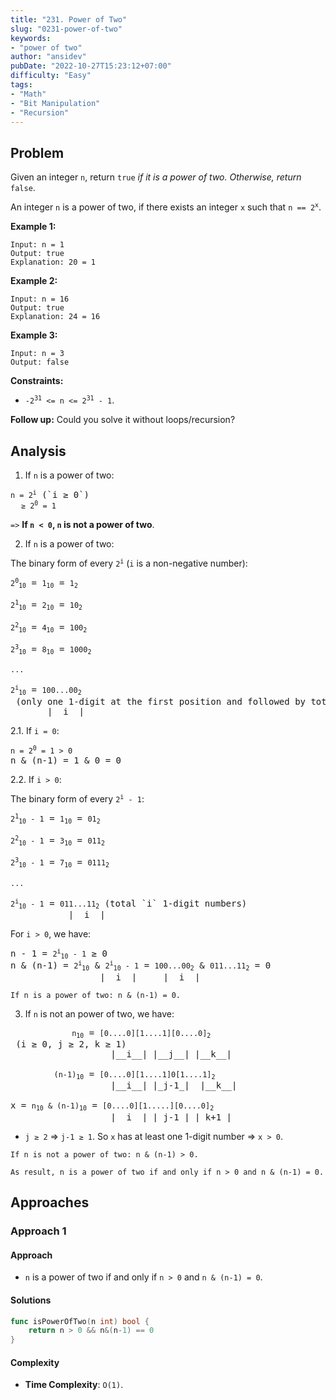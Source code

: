 ```yaml
---
title: "231. Power of Two"
slug: "0231-power-of-two"
keywords:
- "power of two"
author: "ansidev"
pubDate: "2022-10-27T15:23:12+07:00"
difficulty: "Easy"
tags:
- "Math"
- "Bit Manipulation"
- "Recursion"
---
```

## Problem

Given an integer `n`, return `true` *if it is a power of two. Otherwise, return* `false`.

An integer `n` is a power of two, if there exists an integer `x` such that <code>n == 2<sup>x</sup></code>.

**Example 1:**

```
Input: n = 1
Output: true
Explanation: 20 = 1
```
**Example 2:**

```
Input: n = 16
Output: true
Explanation: 24 = 16
```
**Example 3:**

```
Input: n = 3
Output: false
```

**Constraints:**

- <code>-2<sup>31</sup> <= n <= 2<sup>31</sup> - 1</code>.

**Follow up:** Could you solve it without loops/recursion?

## Analysis

1. If `n` is a power of two:

<pre>
<code>n = 2<sup>i</sup></code> (`i ≥ 0`)
  <code>≥ 2<sup>0</sup> = 1</code>
</pre>

`=>` **If `n < 0`, `n` is not a power of two**.

2. If `n` is a power of two:

The binary form of every <code>2<sup>i</sup></code> (`i` is a non-negative number):

<pre>
<code>2<sup>0</sup><sub>10</sub></code> = <code>1<sub>10</sub></code> = <code>1<sub>2</sub></code>

<code>2<sup>1</sup><sub>10</sub></code> = <code>2<sub>10</sub></code> = <code>10<sub>2</sub></code>

<code>2<sup>2</sup><sub>10</sub></code> = <code>4<sub>10</sub></code> = <code>100<sub>2</sub></code>

<code>2<sup>3</sup><sub>10</sub></code> = <code>8<sub>10</sub></code> = <code>1000<sub>2</sub></code>

<code>...</code>

<code>2<sup>i</sup><sub>10</sub></code> = <code>100...00<sub>2</sub></code> (only one 1-digit at the first position and followed by total `i` 0-digit numbers)
       |__i__|
</pre>

2.1. If `i = 0`:
<pre>
<code>n = 2<sup>0</sup> = 1 > 0</code>
n & (n-1) = 1 & 0 = 0
</pre>


2.2. If `i > 0`:

The binary form of every <code>2<sup>i</sup> - 1</code>:

<pre>
<code>2<sup>1</sup><sub>10</sub> - 1</code> = <code>1<sub>10</sub></code> = <code>01<sub>2</sub></code>

<code>2<sup>2</sup><sub>10</sub> - 1</code> = <code>3<sub>10</sub></code> = <code>011<sub>2</sub></code>

<code>2<sup>3</sup><sub>10</sub> - 1</code> = <code>7<sub>10</sub></code> = <code>0111<sub>2</sub></code>

<code>...</code>

<code>2<sup>i</sup><sub>10</sub> - 1</code> = <code>011...11<sub>2</sub></code> (total `i` 1-digit numbers)
           |__i__|
</pre>

For `i > 0`, we have:

<pre>
n - 1 = <code>2<sup>i</sup><sub>10</sub> - 1</code> ≥ 0
n & (n-1) = <code>2<sup>i</sup><sub>10</sub></code> & <code>2<sup>i</sup><sub>10</sub> - 1</code> = <code>100...00<sub>2</sub></code> & <code>011...11<sub>2</sub></code> = 0
                 |__i__|     |__i__|
</pre>

```
If n is a power of two: n & (n-1) = 0.
```

3. If `n` is not an power of two, we have:
<pre>
    <code>         n<sub>10</sub></code> = <code>[0....0][1....1][0....0]<sub>2</sub></code> (i ≥ 0, j ≥ 2, k ≥ 1)
                   |__i__| |__j__| |__k__|

    <code>     (n-1)<sub>10</sub></code> = <code>[0....0][1....1]0[1....1]<sub>2</sub></code>
                   |__i__| |_j-1_|  |__k__|

x = <code>n<sub>10</sub> & (n-1)<sub>10</sub></code> = <code>[0....0][1.....][0....0]<sub>2</sub></code>
                   |__i__| |_j-1_| |_k+1_|
</pre>

- `j ≥ 2` => `j-1 ≥ 1`. So `x` has at least one 1-digit number => `x > 0`.

```
If n is not a power of two: n & (n-1) > 0.
```

```
As result, n is a power of two if and only if n > 0 and n & (n-1) = 0.
```
## Approaches

### Approach 1

#### Approach

- `n` is a power of two if and only if `n > 0` and `n & (n-1) = 0`.

#### Solutions

```go
func isPowerOfTwo(n int) bool {
	return n > 0 && n&(n-1) == 0
}
```

#### Complexity

- **Time Complexity**: `O(1)`.
